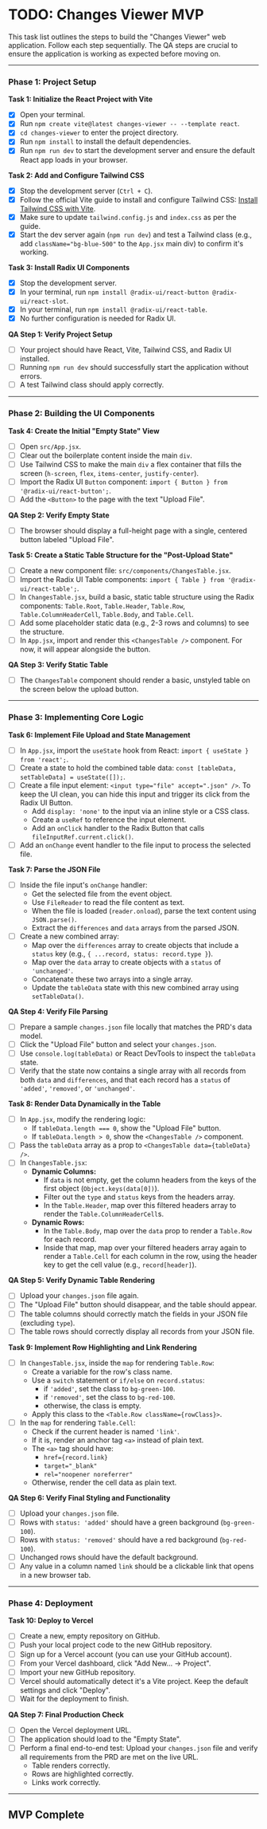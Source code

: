 # TODO: Changes Viewer MVP

This task list outlines the steps to build the "Changes Viewer" web application. Follow each step sequentially. The QA steps are crucial to ensure the application is working as expected before moving on.

---

### Phase 1: Project Setup

**Task 1: Initialize the React Project with Vite**
- [x] Open your terminal.
- [x] Run `npm create vite@latest changes-viewer -- --template react`.
- [x] `cd changes-viewer` to enter the project directory.
- [x] Run `npm install` to install the default dependencies.
- [x] Run `npm run dev` to start the development server and ensure the default React app loads in your browser.

**Task 2: Add and Configure Tailwind CSS**
- [x] Stop the development server (`Ctrl + C`).
- [x] Follow the official Vite guide to install and configure Tailwind CSS: [Install Tailwind CSS with Vite](https://tailwindcss.com/docs/guides/vite).
- [x] Make sure to update `tailwind.config.js` and `index.css` as per the guide.
- [x] Start the dev server again (`npm run dev`) and test a Tailwind class (e.g., add `className="bg-blue-500"` to the `App.jsx` main div) to confirm it's working.

**Task 3: Install Radix UI Components**
- [x] Stop the development server.
- [x] In your terminal, run `npm install @radix-ui/react-button @radix-ui/react-slot`.
- [x] In your terminal, run `npm install @radix-ui/react-table`.
- [x] No further configuration is needed for Radix UI.

**QA Step 1: Verify Project Setup**
- [ ] Your project should have React, Vite, Tailwind CSS, and Radix UI installed.
- [ ] Running `npm run dev` should successfully start the application without errors.
- [ ] A test Tailwind class should apply correctly.

---

### Phase 2: Building the UI Components

**Task 4: Create the Initial "Empty State" View**
- [ ] Open `src/App.jsx`.
- [ ] Clear out the boilerplate content inside the main `div`.
- [ ] Use Tailwind CSS to make the main `div` a flex container that fills the screen (`h-screen`, `flex`, `items-center`, `justify-center`).
- [ ] Import the Radix UI `Button` component: `import { Button } from '@radix-ui/react-button';`.
- [ ] Add the `<Button>` to the page with the text "Upload File".

**QA Step 2: Verify Empty State**
- [ ] The browser should display a full-height page with a single, centered button labeled "Upload File".

**Task 5: Create a Static Table Structure for the "Post-Upload State"**
- [ ] Create a new component file: `src/components/ChangesTable.jsx`.
- [ ] Import the Radix UI Table components: `import { Table } from '@radix-ui/react-table';`.
- [ ] In `ChangesTable.jsx`, build a basic, static table structure using the Radix components: `Table.Root`, `Table.Header`, `Table.Row`, `Table.ColumnHeaderCell`, `Table.Body`, and `Table.Cell`.
- [ ] Add some placeholder static data (e.g., 2-3 rows and columns) to see the structure.
- [ ] In `App.jsx`, import and render this `<ChangesTable />` component. For now, it will appear alongside the button.

**QA Step 3: Verify Static Table**
- [ ] The `ChangesTable` component should render a basic, unstyled table on the screen below the upload button.

---

### Phase 3: Implementing Core Logic

**Task 6: Implement File Upload and State Management**
- [ ] In `App.jsx`, import the `useState` hook from React: `import { useState } from 'react';`.
- [ ] Create a state to hold the combined table data: `const [tableData, setTableData] = useState([]);`.
- [ ] Create a file input element: `<input type="file" accept=".json" />`. To keep the UI clean, you can hide this input and trigger its click from the Radix UI Button.
    - Add `display: 'none'` to the input via an inline style or a CSS class.
    - Create a `useRef` to reference the input element.
    - Add an `onClick` handler to the Radix Button that calls `fileInputRef.current.click()`.
- [ ] Add an `onChange` event handler to the file input to process the selected file.

**Task 7: Parse the JSON File**
- [ ] Inside the file input's `onChange` handler:
    - Get the selected file from the event object.
    - Use `FileReader` to read the file content as text.
    - When the file is loaded (`reader.onload`), parse the text content using `JSON.parse()`.
    - Extract the `differences` and `data` arrays from the parsed JSON.
- [ ] Create a new combined array:
    - Map over the `differences` array to create objects that include a `status` key (e.g., `{ ...record, status: record.type }`).
    - Map over the `data` array to create objects with a `status` of `'unchanged'`.
    - Concatenate these two arrays into a single array.
    - Update the `tableData` state with this new combined array using `setTableData()`.

**QA Step 4: Verify File Parsing**
- [ ] Prepare a sample `changes.json` file locally that matches the PRD's data model.
- [ ] Click the "Upload File" button and select your `changes.json`.
- [ ] Use `console.log(tableData)` or React DevTools to inspect the `tableData` state.
- [ ] Verify that the state now contains a single array with all records from both `data` and `differences`, and that each record has a `status` of `'added'`, `'removed'`, or `'unchanged'`.

**Task 8: Render Data Dynamically in the Table**
- [ ] In `App.jsx`, modify the rendering logic:
    - If `tableData.length === 0`, show the "Upload File" button.
    - If `tableData.length > 0`, show the `<ChangesTable />` component.
- [ ] Pass the `tableData` array as a prop to `<ChangesTable data={tableData} />`.
- [ ] In `ChangesTable.jsx`:
    - **Dynamic Columns:**
        - If `data` is not empty, get the column headers from the keys of the first object (`Object.keys(data[0])`).
        - Filter out the `type` and `status` keys from the headers array.
        - In the `Table.Header`, map over this filtered headers array to render the `Table.ColumnHeaderCell`s.
    - **Dynamic Rows:**
        - In the `Table.Body`, map over the `data` prop to render a `Table.Row` for each record.
        - Inside that map, map over your filtered headers array again to render a `Table.Cell` for each column in the row, using the header key to get the cell value (e.g., `record[header]`).

**QA Step 5: Verify Dynamic Table Rendering**
- [ ] Upload your `changes.json` file again.
- [ ] The "Upload File" button should disappear, and the table should appear.
- [ ] The table columns should correctly match the fields in your JSON file (excluding `type`).
- [ ] The table rows should correctly display all records from your JSON file.

**Task 9: Implement Row Highlighting and Link Rendering**
- [ ] In `ChangesTable.jsx`, inside the `map` for rendering `Table.Row`:
    - Create a variable for the row's class name.
    - Use a `switch` statement or `if/else` on `record.status`:
        - if `'added'`, set the class to `bg-green-100`.
        - if `'removed'`, set the class to `bg-red-100`.
        - otherwise, the class is empty.
    - Apply this class to the `<Table.Row className={rowClass}>`.
- [ ] In the `map` for rendering `Table.Cell`:
    - Check if the current header is named `'link'`.
    - If it is, render an anchor tag `<a>` instead of plain text.
    - The `<a>` tag should have:
        - `href={record.link}`
        - `target="_blank"`
        - `rel="noopener noreferrer"`
    - Otherwise, render the cell data as plain text.

**QA Step 6: Verify Final Styling and Functionality**
- [ ] Upload your `changes.json` file.
- [ ] Rows with `status: 'added'` should have a green background (`bg-green-100`).
- [ ] Rows with `status: 'removed'` should have a red background (`bg-red-100`).
- [ ] Unchanged rows should have the default background.
- [ ] Any value in a column named `link` should be a clickable link that opens in a new browser tab.

---

### Phase 4: Deployment

**Task 10: Deploy to Vercel**
- [ ] Create a new, empty repository on GitHub.
- [ ] Push your local project code to the new GitHub repository.
- [ ] Sign up for a Vercel account (you can use your GitHub account).
- [ ] From your Vercel dashboard, click "Add New... -> Project".
- [ ] Import your new GitHub repository.
- [ ] Vercel should automatically detect it's a Vite project. Keep the default settings and click "Deploy".
- [ ] Wait for the deployment to finish.

**QA Step 7: Final Production Check**
- [ ] Open the Vercel deployment URL.
- [ ] The application should load to the "Empty State".
- [ ] Perform a final end-to-end test: Upload your `changes.json` file and verify all requirements from the PRD are met on the live URL.
    - Table renders correctly.
    - Rows are highlighted correctly.
    - Links work correctly.

---
**MVP Complete**
---
